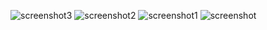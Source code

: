 ![screenshot3](https://github.com/user-attachments/assets/8c4fa64f-af4d-4938-861c-269150dac2c8)
![screenshot2](https://github.com/user-attachments/assets/3e55d127-1af2-4d43-b101-cedde49bc33e)
![screenshot1](https://github.com/user-attachments/assets/f6be0589-72f4-431f-bcc3-799d129d57b3)
![screenshot](https://github.com/user-attachments/assets/eb48d4bf-62f3-412b-a2b8-089648f0e6b7)
